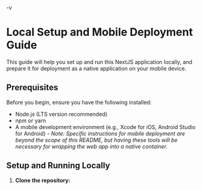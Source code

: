 -v
# Local Setup and Mobile Deployment Guide

This guide will help you set up and run this NextJS application locally, and prepare it for deployment as a native application on your mobile device.

## Prerequisites

Before you begin, ensure you have the following installed:

*   Node.js (LTS version recommended)
*   npm or yarn
*   A mobile development environment (e.g., Xcode for iOS, Android Studio for Android) - *Note: Specific instructions for mobile deployment are beyond the scope of this README, but having these tools will be necessary for wrapping the web app into a native container.*

## Setup and Running Locally

1.  **Clone the repository:**


